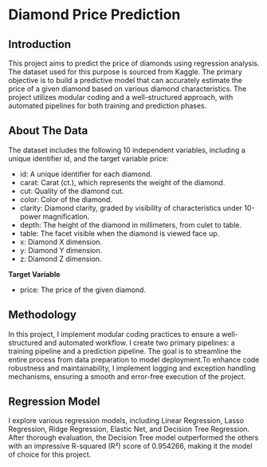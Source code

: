 # **Diamond Price Prediction**

## Introduction
This project aims to predict the price of diamonds using regression analysis. The dataset used for this purpose is sourced from Kaggle. The primary objective is to build a predictive model that can accurately estimate the price of a given diamond based on various diamond characteristics. The project utilizes modular coding and a well-structured approach, with automated pipelines for both training and prediction phases.

## About The Data
The dataset includes the following 10 independent variables, including a unique identifier id, and the target variable price:

- id: A unique identifier for each diamond.
- carat: Carat (ct.), which represents the weight of the diamond.
- cut: Quality of the diamond cut.
- color: Color of the diamond.
- clarity: Diamond clarity, graded by visibility of characteristics under 10-power magnification.
- depth: The height of the diamond in millimeters, from culet to table.
- table: The facet visible when the diamond is viewed face up.
- x: Diamond X dimension.
- y: Diamond Y dimension.
- z: Diamond Z dimension.

**Target Variable**
- price: The price of the given diamond.

## Methodology
In this project, I implement modular coding practices to ensure a well-structured and automated workflow. I create two primary pipelines: a training pipeline and a prediction pipeline. The goal is to streamline the entire process from data preparation to model deployment.To enhance code robustness and maintainability, I implement logging and exception handling mechanisms, ensuring a smooth and error-free execution of the project.

## Regression Model
I explore various regression models, including Linear Regression, Lasso Regression, Ridge Regression, Elastic Net, and Decision Tree Regression. After thorough evaluation, the Decision Tree model outperformed the others with an impressive R-squared (R²) score of 0.954266, making it the model of choice for this project.





